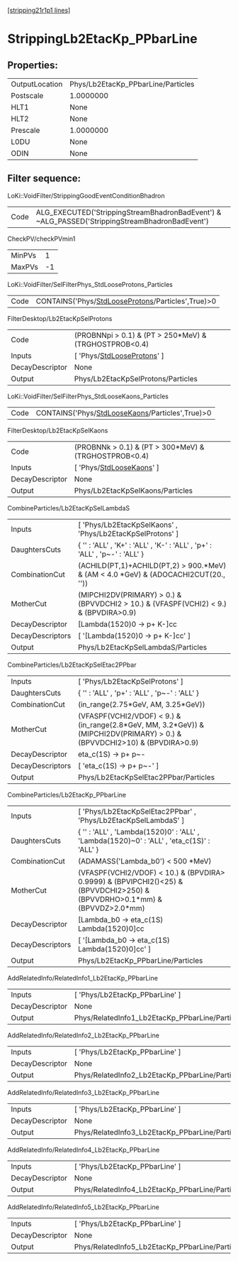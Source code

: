 [[stripping21r1p1 lines]](./stripping21r1p1-index)

# StrippingLb2EtacKp_PPbarLine

## Properties:

|                |                                    |
|----------------|------------------------------------|
| OutputLocation | Phys/Lb2EtacKp_PPbarLine/Particles |
| Postscale      | 1.0000000                          |
| HLT1           | None                               |
| HLT2           | None                               |
| Prescale       | 1.0000000                          |
| L0DU           | None                               |
| ODIN           | None                               |

## Filter sequence:

LoKi::VoidFilter/StrippingGoodEventConditionBhadron

|      |                                                                                                |
|------|------------------------------------------------------------------------------------------------|
| Code | ALG_EXECUTED('StrippingStreamBhadronBadEvent') & ~ALG_PASSED('StrippingStreamBhadronBadEvent') |

CheckPV/checkPVmin1

|        |     |
|--------|-----|
| MinPVs | 1   |
| MaxPVs | -1  |

LoKi::VoidFilter/SelFilterPhys_StdLooseProtons_Particles

|      |                                                                                                         |
|------|---------------------------------------------------------------------------------------------------------|
| Code | CONTAINS('Phys/[StdLooseProtons](./stripping21r1p1-commonparticles-stdlooseprotons)/Particles',True)\>0 |

FilterDesktop/Lb2EtacKpSelProtons

|                 |                                                                                   |
|-----------------|-----------------------------------------------------------------------------------|
| Code            | (PROBNNpi \> 0.1) & (PT \> 250\*MeV) & (TRGHOSTPROB\<0.4)                         |
| Inputs          | [ 'Phys/[StdLooseProtons](./stripping21r1p1-commonparticles-stdlooseprotons)' ] |
| DecayDescriptor | None                                                                              |
| Output          | Phys/Lb2EtacKpSelProtons/Particles                                                |

LoKi::VoidFilter/SelFilterPhys_StdLooseKaons_Particles

|      |                                                                                                     |
|------|-----------------------------------------------------------------------------------------------------|
| Code | CONTAINS('Phys/[StdLooseKaons](./stripping21r1p1-commonparticles-stdloosekaons)/Particles',True)\>0 |

FilterDesktop/Lb2EtacKpSelKaons

|                 |                                                                               |
|-----------------|-------------------------------------------------------------------------------|
| Code            | (PROBNNk \> 0.1) & (PT \> 300\*MeV) & (TRGHOSTPROB\<0.4)                      |
| Inputs          | [ 'Phys/[StdLooseKaons](./stripping21r1p1-commonparticles-stdloosekaons)' ] |
| DecayDescriptor | None                                                                          |
| Output          | Phys/Lb2EtacKpSelKaons/Particles                                              |

CombineParticles/Lb2EtacKpSelLambdaS

|                  |                                                                                          |
|------------------|------------------------------------------------------------------------------------------|
| Inputs           | [ 'Phys/Lb2EtacKpSelKaons' , 'Phys/Lb2EtacKpSelProtons' ]                              |
| DaughtersCuts    | { '' : 'ALL' , 'K+' : 'ALL' , 'K-' : 'ALL' , 'p+' : 'ALL' , 'p~-' : 'ALL' }              |
| CombinationCut   | (ACHILD(PT,1)+ACHILD(PT,2) \> 900.\*MeV) & (AM \< 4.0 \*GeV) & (ADOCACHI2CUT(20., ''))   |
| MotherCut        | (MIPCHI2DV(PRIMARY) \> 0.) & (BPVVDCHI2 \> 10.) & (VFASPF(VCHI2) \< 9.) & (BPVDIRA\>0.9) |
| DecayDescriptor  | [Lambda(1520)0 -\> p+ K-]cc                                                            |
| DecayDescriptors | [ '[Lambda(1520)0 -\> p+ K-]cc' ]                                                    |
| Output           | Phys/Lb2EtacKpSelLambdaS/Particles                                                       |

CombineParticles/Lb2EtacKpSelEtac2PPbar

|                  |                                                                                                                                 |
|------------------|---------------------------------------------------------------------------------------------------------------------------------|
| Inputs           | [ 'Phys/Lb2EtacKpSelProtons' ]                                                                                                |
| DaughtersCuts    | { '' : 'ALL' , 'p+' : 'ALL' , 'p~-' : 'ALL' }                                                                                   |
| CombinationCut   | (in_range(2.75\*GeV, AM, 3.25\*GeV))                                                                                            |
| MotherCut        | (VFASPF(VCHI2/VDOF) \< 9.) & (in_range(2.8\*GeV, MM, 3.2\*GeV)) & (MIPCHI2DV(PRIMARY) \> 0.) & (BPVVDCHI2\>10) & (BPVDIRA\>0.9) |
| DecayDescriptor  | eta_c(1S) -\> p+ p~-                                                                                                            |
| DecayDescriptors | [ 'eta_c(1S) -\> p+ p~-' ]                                                                                                    |
| Output           | Phys/Lb2EtacKpSelEtac2PPbar/Particles                                                                                           |

CombineParticles/Lb2EtacKp_PPbarLine

|                  |                                                                                                                                   |
|------------------|-----------------------------------------------------------------------------------------------------------------------------------|
| Inputs           | [ 'Phys/Lb2EtacKpSelEtac2PPbar' , 'Phys/Lb2EtacKpSelLambdaS' ]                                                                  |
| DaughtersCuts    | { '' : 'ALL' , 'Lambda(1520)0' : 'ALL' , 'Lambda(1520)~0' : 'ALL' , 'eta_c(1S)' : 'ALL' }                                         |
| CombinationCut   | (ADAMASS('Lambda_b0') \< 500 \*MeV)                                                                                               |
| MotherCut        | (VFASPF(VCHI2/VDOF) \< 10.) & (BPVDIRA\> 0.9999) & (BPVIPCHI2()\<25) & (BPVVDCHI2\>250) & (BPVVDRHO\>0.1\*mm) & (BPVVDZ\>2.0\*mm) |
| DecayDescriptor  | [Lambda_b0 -\> eta_c(1S) Lambda(1520)0]cc                                                                                       |
| DecayDescriptors | [ '[Lambda_b0 -\> eta_c(1S) Lambda(1520)0]cc' ]                                                                               |
| Output           | Phys/Lb2EtacKp_PPbarLine/Particles                                                                                                |

AddRelatedInfo/RelatedInfo1_Lb2EtacKp_PPbarLine

|                 |                                                 |
|-----------------|-------------------------------------------------|
| Inputs          | [ 'Phys/Lb2EtacKp_PPbarLine' ]                |
| DecayDescriptor | None                                            |
| Output          | Phys/RelatedInfo1_Lb2EtacKp_PPbarLine/Particles |

AddRelatedInfo/RelatedInfo2_Lb2EtacKp_PPbarLine

|                 |                                                 |
|-----------------|-------------------------------------------------|
| Inputs          | [ 'Phys/Lb2EtacKp_PPbarLine' ]                |
| DecayDescriptor | None                                            |
| Output          | Phys/RelatedInfo2_Lb2EtacKp_PPbarLine/Particles |

AddRelatedInfo/RelatedInfo3_Lb2EtacKp_PPbarLine

|                 |                                                 |
|-----------------|-------------------------------------------------|
| Inputs          | [ 'Phys/Lb2EtacKp_PPbarLine' ]                |
| DecayDescriptor | None                                            |
| Output          | Phys/RelatedInfo3_Lb2EtacKp_PPbarLine/Particles |

AddRelatedInfo/RelatedInfo4_Lb2EtacKp_PPbarLine

|                 |                                                 |
|-----------------|-------------------------------------------------|
| Inputs          | [ 'Phys/Lb2EtacKp_PPbarLine' ]                |
| DecayDescriptor | None                                            |
| Output          | Phys/RelatedInfo4_Lb2EtacKp_PPbarLine/Particles |

AddRelatedInfo/RelatedInfo5_Lb2EtacKp_PPbarLine

|                 |                                                 |
|-----------------|-------------------------------------------------|
| Inputs          | [ 'Phys/Lb2EtacKp_PPbarLine' ]                |
| DecayDescriptor | None                                            |
| Output          | Phys/RelatedInfo5_Lb2EtacKp_PPbarLine/Particles |
